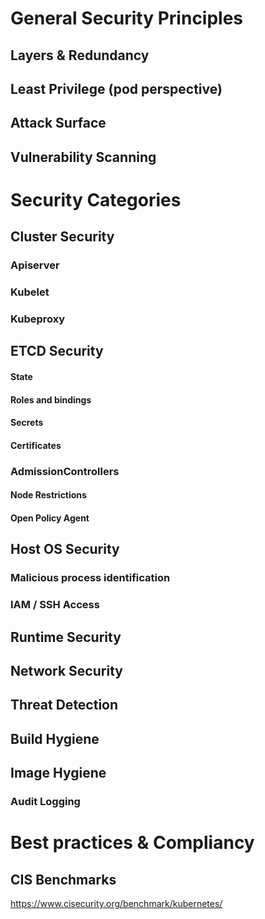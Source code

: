 


# General Security Principles

## Layers & Redundancy

## Least Privilege (pod perspective)

## Attack Surface

## Vulnerability Scanning


# Security Categories

## Cluster Security
### Apiserver
### Kubelet
### Kubeproxy

## ETCD Security
#### State
#### Roles and bindings
#### Secrets
#### Certificates

### AdmissionControllers
#### Node Restrictions
#### Open Policy Agent

## Host OS Security

### Malicious process identification
### IAM / SSH Access

## Runtime Security

## Network Security

## Threat Detection

## Build Hygiene

## Image Hygiene


### Audit Logging



# Best practices & Compliancy

## CIS Benchmarks 
https://www.cisecurity.org/benchmark/kubernetes/
